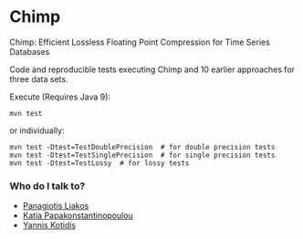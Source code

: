 # Chimp
Chimp: Efficient Lossless Floating Point Compression for Time Series Databases

Code and reproducible tests executing Chimp and 10 earlier approaches for three data sets.

Execute (Requires Java 9):

```
mvn test
```
or individually:


```
mvn test -Dtest=TestDoublePrecision  # for double precision tests
mvn test -Dtest=TestSinglePrecision  # for single precision tests
mvn test -Dtest=TestLossy  # for lossy tests
```

### Who do I talk to? ###

* [Panagiotis Liakos](https://cgi.di.uoa.gr/~p.liakos/)
* [Katia Papakonstantinopoulou](https://www2.aueb.gr/users/katia/)
* [Yannis Kotidis](http://pages.cs.aueb.gr/~kotidis/)

